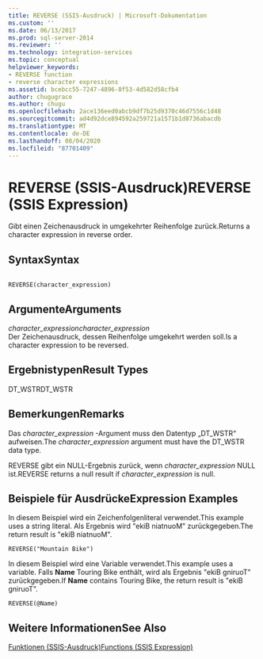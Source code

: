 ```yaml
---
title: REVERSE (SSIS-Ausdruck) | Microsoft-Dokumentation
ms.custom: ''
ms.date: 06/13/2017
ms.prod: sql-server-2014
ms.reviewer: ''
ms.technology: integration-services
ms.topic: conceptual
helpviewer_keywords:
- REVERSE function
- reverse character expressions
ms.assetid: bcebcc55-7247-4896-8f53-4d582d58cfb4
author: chugugrace
ms.author: chugu
ms.openlocfilehash: 2ace136eed0abcb9df7b25d9370c46d7556c1d48
ms.sourcegitcommit: ad4d92dce894592a259721a1571b1d8736abacdb
ms.translationtype: MT
ms.contentlocale: de-DE
ms.lasthandoff: 08/04/2020
ms.locfileid: "87701409"
---
```

# <a name="reverse-ssis-expression"></a><span data-ttu-id="53e56-102">REVERSE (SSIS-Ausdruck)</span><span class="sxs-lookup"><span data-stu-id="53e56-102">REVERSE (SSIS Expression)</span></span>
  <span data-ttu-id="53e56-103">Gibt einen Zeichenausdruck in umgekehrter Reihenfolge zurück.</span><span class="sxs-lookup"><span data-stu-id="53e56-103">Returns a character expression in reverse order.</span></span>  
  
## <a name="syntax"></a><span data-ttu-id="53e56-104">Syntax</span><span class="sxs-lookup"><span data-stu-id="53e56-104">Syntax</span></span>  
  
```  
  
REVERSE(character_expression)  
```  
  
## <a name="arguments"></a><span data-ttu-id="53e56-105">Argumente</span><span class="sxs-lookup"><span data-stu-id="53e56-105">Arguments</span></span>  
 <span data-ttu-id="53e56-106">*character_expression*</span><span class="sxs-lookup"><span data-stu-id="53e56-106">*character_expression*</span></span>  
 <span data-ttu-id="53e56-107">Der Zeichenausdruck, dessen Reihenfolge umgekehrt werden soll.</span><span class="sxs-lookup"><span data-stu-id="53e56-107">Is a character expression to be reversed.</span></span>  
  
## <a name="result-types"></a><span data-ttu-id="53e56-108">Ergebnistypen</span><span class="sxs-lookup"><span data-stu-id="53e56-108">Result Types</span></span>  
 <span data-ttu-id="53e56-109">DT_WSTR</span><span class="sxs-lookup"><span data-stu-id="53e56-109">DT_WSTR</span></span>  
  
## <a name="remarks"></a><span data-ttu-id="53e56-110">Bemerkungen</span><span class="sxs-lookup"><span data-stu-id="53e56-110">Remarks</span></span>  
 <span data-ttu-id="53e56-111">Das *character_expression* -Argument muss den Datentyp „DT_WSTR“ aufweisen.</span><span class="sxs-lookup"><span data-stu-id="53e56-111">The *character_expression* argument must have the DT_WSTR data type.</span></span>  
  
 <span data-ttu-id="53e56-112">REVERSE gibt ein NULL-Ergebnis zurück, wenn *character_expression* NULL ist.</span><span class="sxs-lookup"><span data-stu-id="53e56-112">REVERSE returns a null result if *character_expression* is null.</span></span>  
  
## <a name="expression-examples"></a><span data-ttu-id="53e56-113">Beispiele für Ausdrücke</span><span class="sxs-lookup"><span data-stu-id="53e56-113">Expression Examples</span></span>  
 <span data-ttu-id="53e56-114">In diesem Beispiel wird ein Zeichenfolgenliteral verwendet.</span><span class="sxs-lookup"><span data-stu-id="53e56-114">This example uses a string literal.</span></span> <span data-ttu-id="53e56-115">Als Ergebnis wird "ekiB niatnuoM" zurückgegeben.</span><span class="sxs-lookup"><span data-stu-id="53e56-115">The return result is "ekiB niatnuoM".</span></span>  
  
```  
REVERSE("Mountain Bike")  
```  
  
 <span data-ttu-id="53e56-116">In diesem Beispiel wird eine Variable verwendet.</span><span class="sxs-lookup"><span data-stu-id="53e56-116">This example uses a variable.</span></span> <span data-ttu-id="53e56-117">Falls **Name** Touring Bike enthält, wird als Ergebnis "ekiB gniruoT" zurückgegeben.</span><span class="sxs-lookup"><span data-stu-id="53e56-117">If **Name** contains Touring Bike, the return result is "ekiB gniruoT".</span></span>  
  
```  
REVERSE(@Name)  
```  
  
## <a name="see-also"></a><span data-ttu-id="53e56-118">Weitere Informationen</span><span class="sxs-lookup"><span data-stu-id="53e56-118">See Also</span></span>  
 [<span data-ttu-id="53e56-119">Funktionen &#40;SSIS-Ausdruck&#41;</span><span class="sxs-lookup"><span data-stu-id="53e56-119">Functions &#40;SSIS Expression&#41;</span></span>](functions-ssis-expression.md)  
  
  
